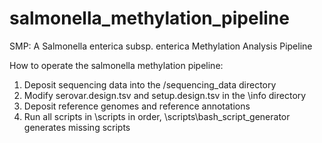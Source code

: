 # salmonella_methylation_pipeline
SMP: A Salmonella enterica subsp. enterica Methylation Analysis Pipeline

How to operate the salmonella methylation pipeline:

1. Deposit sequencing data into the /sequencing_data directory
2. Modify serovar.design.tsv and setup.design.tsv in the \info directory
3. Deposit reference genomes and reference annotations
4. Run all scripts in \scripts in order,
		\scripts\bash_script_generator generates missing scripts
